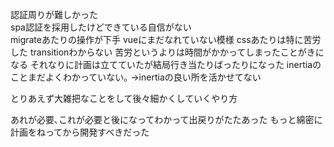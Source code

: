認証周りが難しかった  
spa認証を採用したけどできている自信がない  
migrateあたりの操作が下手
vueにまだなれていない模様
cssあたりは特に苦労した
transitionわからない
苦労というよりは時間がかかってしまったことがきになる
それなりに計画は立てていたが結局行き当たりばったりになった
inertiaのことまだよくわかっていない｡
->inertiaの良い所を活かせてない

とりあえず大雑把なことをして後々細かくしていくやり方

あれが必要､これが必要と後になってわかって出戻りがたたあった
もっと綿密に計画をねってから開発すべきだった
